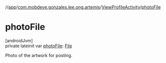 //[app](../../../index.md)/[com.mobdeve.gonzales.lee.ong.artemis](../index.md)/[ViewProfileActivity](index.md)/[photoFile](photo-file.md)

# photoFile

[androidJvm]\
private lateinit var [photoFile](photo-file.md): [File](https://developer.android.com/reference/kotlin/java/io/File.html)

Photo of the artwork for posting.
